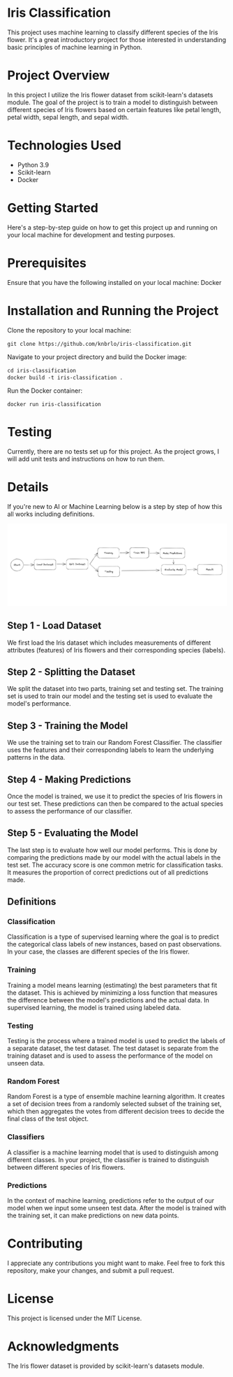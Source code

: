 # Iris Classification
This project uses machine learning to classify different species of the Iris flower. It's a great introductory project for those interested in understanding basic principles of machine learning in Python.

# Project Overview
In this project I utilize the Iris flower dataset from scikit-learn's datasets module. The goal of the project is to train a model to distinguish between different species of Iris flowers based on certain features like petal length, petal width, sepal length, and sepal width.

# Technologies Used
- Python 3.9
- Scikit-learn
- Docker

# Getting Started
Here's a step-by-step guide on how to get this project up and running on your local machine for development and testing purposes.

# Prerequisites
Ensure that you have the following installed on your local machine:
Docker

# Installation and Running the Project
Clone the repository to your local machine:

```
git clone https://github.com/knbrlo/iris-classification.git
```

Navigate to your project directory and build the Docker image:
```
cd iris-classification
docker build -t iris-classification .
```

Run the Docker container:

```
docker run iris-classification
```

# Testing
Currently, there are no tests set up for this project. As the project grows, I will add unit tests and instructions on how to run them.

# Details
If you're new to AI or Machine Learning below is a step by step of how this all works including definitions.

![Flow Diagram](./flow_diagram.png)

## Step 1 - Load Dataset
We first load the Iris dataset which includes measurements of different attributes (features) of Iris flowers and their corresponding species (labels).

## Step 2 - Splitting the Dataset
We split the dataset into two parts, training set and testing set. The training set is used to train our model and the testing set is used to evaluate the model's performance.

## Step 3 - Training the Model
We use the training set to train our Random Forest Classifier. The classifier uses the features and their corresponding labels to learn the underlying patterns in the data.

## Step 4 - Making Predictions
Once the model is trained, we use it to predict the species of Iris flowers in our test set. These predictions can then be compared to the actual species to assess the performance of our classifier.

## Step 5 - Evaluating the Model
The last step is to evaluate how well our model performs. This is done by comparing the predictions made by our model with the actual labels in the test set. The accuracy score is one common metric for classification tasks. It measures the proportion of correct predictions out of all predictions made.

## Definitions

### Classification
Classification is a type of supervised learning where the goal is to predict the categorical class labels of new instances, based on past observations. In your case, the classes are different species of the Iris flower.

### Training 
Training a model means learning (estimating) the best parameters that fit the dataset. This is achieved by minimizing a loss function that measures the difference between the model's predictions and the actual data. In supervised learning, the model is trained using labeled data.

### Testing
Testing is the process where a trained model is used to predict the labels of a separate dataset, the test dataset. The test dataset is separate from the training dataset and is used to assess the performance of the model on unseen data.

### Random Forest
Random Forest is a type of ensemble machine learning algorithm. It creates a set of decision trees from a randomly selected subset of the training set, which then aggregates the votes from different decision trees to decide the final class of the test object.

### Classifiers
A classifier is a machine learning model that is used to distinguish among different classes. In your project, the classifier is trained to distinguish between different species of Iris flowers.

### Predictions
In the context of machine learning, predictions refer to the output of our model when we input some unseen test data. After the model is trained with the training set, it can make predictions on new data points.


# Contributing
I appreciate any contributions you might want to make. Feel free to fork this repository, make your changes, and submit a pull request.

# License
This project is licensed under the MIT License.

# Acknowledgments
The Iris flower dataset is provided by scikit-learn's datasets module.